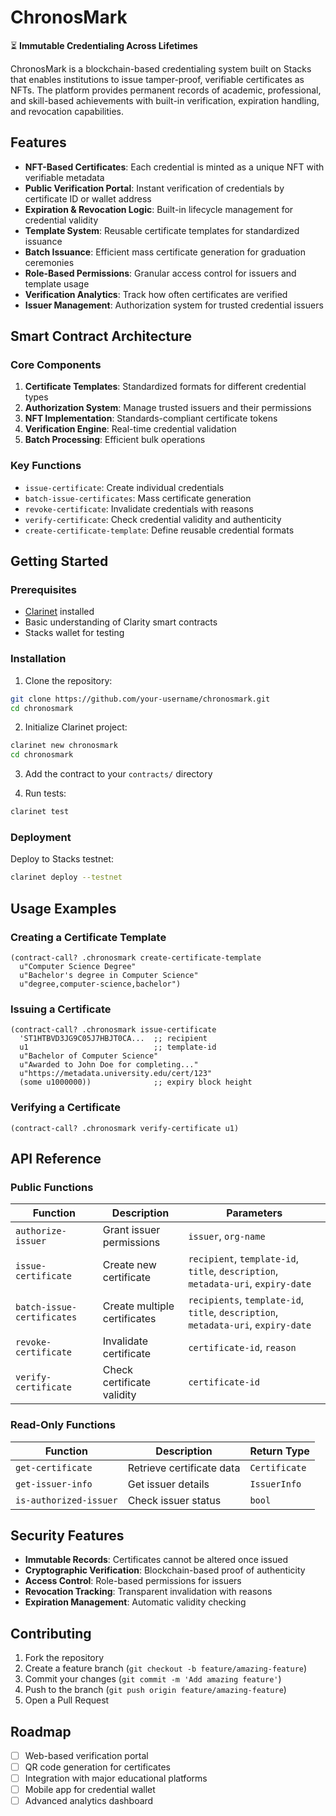 # ChronosMark

⏳ **Immutable Credentialing Across Lifetimes**

ChronosMark is a blockchain-based credentialing system built on Stacks that enables institutions to issue tamper-proof, verifiable certificates as NFTs. The platform provides permanent records of academic, professional, and skill-based achievements with built-in verification, expiration handling, and revocation capabilities.

## Features

- **NFT-Based Certificates**: Each credential is minted as a unique NFT with verifiable metadata
- **Public Verification Portal**: Instant verification of credentials by certificate ID or wallet address
- **Expiration & Revocation Logic**: Built-in lifecycle management for credential validity
- **Template System**: Reusable certificate templates for standardized issuance
- **Batch Issuance**: Efficient mass certificate generation for graduation ceremonies
- **Role-Based Permissions**: Granular access control for issuers and template usage
- **Verification Analytics**: Track how often certificates are verified
- **Issuer Management**: Authorization system for trusted credential issuers

## Smart Contract Architecture

### Core Components

1. **Certificate Templates**: Standardized formats for different credential types
2. **Authorization System**: Manage trusted issuers and their permissions
3. **NFT Implementation**: Standards-compliant certificate tokens
4. **Verification Engine**: Real-time credential validation
5. **Batch Processing**: Efficient bulk operations

### Key Functions

- `issue-certificate`: Create individual credentials
- `batch-issue-certificates`: Mass certificate generation
- `revoke-certificate`: Invalidate credentials with reasons
- `verify-certificate`: Check credential validity and authenticity
- `create-certificate-template`: Define reusable credential formats

## Getting Started

### Prerequisites

- [Clarinet](https://github.com/hirosystems/clarinet) installed
- Basic understanding of Clarity smart contracts
- Stacks wallet for testing

### Installation

1. Clone the repository:
```bash
git clone https://github.com/your-username/chronosmark.git
cd chronosmark
```

2. Initialize Clarinet project:
```bash
clarinet new chronosmark
cd chronosmark
```

3. Add the contract to your `contracts/` directory

4. Run tests:
```bash
clarinet test
```

### Deployment

Deploy to Stacks testnet:
```bash
clarinet deploy --testnet
```

## Usage Examples

### Creating a Certificate Template

```clarity
(contract-call? .chronosmark create-certificate-template 
  u"Computer Science Degree" 
  u"Bachelor's degree in Computer Science" 
  u"degree,computer-science,bachelor")
```

### Issuing a Certificate

```clarity
(contract-call? .chronosmark issue-certificate
  'ST1HTBVD3JG9C05J7HBJT0CA...  ;; recipient
  u1                            ;; template-id
  u"Bachelor of Computer Science"
  u"Awarded to John Doe for completing..."
  u"https://metadata.university.edu/cert/123"
  (some u1000000))              ;; expiry block height
```

### Verifying a Certificate

```clarity
(contract-call? .chronosmark verify-certificate u1)
```

## API Reference

### Public Functions

| Function | Description | Parameters |
|----------|-------------|------------|
| `authorize-issuer` | Grant issuer permissions | `issuer`, `org-name` |
| `issue-certificate` | Create new certificate | `recipient`, `template-id`, `title`, `description`, `metadata-uri`, `expiry-date` |
| `batch-issue-certificates` | Create multiple certificates | `recipients`, `template-id`, `title`, `description`, `metadata-uri`, `expiry-date` |
| `revoke-certificate` | Invalidate certificate | `certificate-id`, `reason` |
| `verify-certificate` | Check certificate validity | `certificate-id` |

### Read-Only Functions

| Function | Description | Return Type |
|----------|-------------|-------------|
| `get-certificate` | Retrieve certificate data | `Certificate` |
| `get-issuer-info` | Get issuer details | `IssuerInfo` |
| `is-authorized-issuer` | Check issuer status | `bool` |

## Security Features

- **Immutable Records**: Certificates cannot be altered once issued
- **Cryptographic Verification**: Blockchain-based proof of authenticity  
- **Access Control**: Role-based permissions for issuers
- **Revocation Tracking**: Transparent invalidation with reasons
- **Expiration Management**: Automatic validity checking

## Contributing

1. Fork the repository
2. Create a feature branch (`git checkout -b feature/amazing-feature`)
3. Commit your changes (`git commit -m 'Add amazing feature'`)
4. Push to the branch (`git push origin feature/amazing-feature`)
5. Open a Pull Request

## Roadmap

- [ ] Web-based verification portal
- [ ] QR code generation for certificates
- [ ] Integration with major educational platforms
- [ ] Mobile app for credential wallet
- [ ] Advanced analytics dashboard
